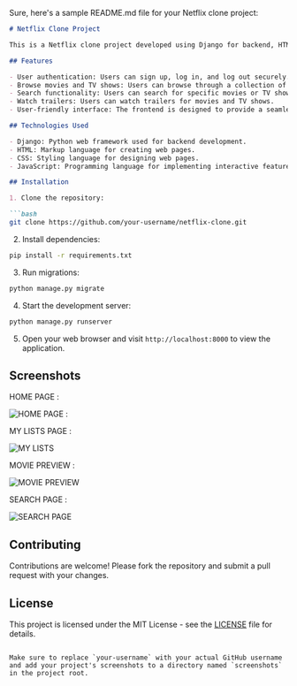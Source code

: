 Sure, here's a sample README.md file for your Netflix clone project:

```markdown
# Netflix Clone Project

This is a Netflix clone project developed using Django for backend, HTML, CSS, and JavaScript for frontend. The project aims to replicate some of the basic functionalities and design elements of the popular streaming platform Netflix.

## Features

- User authentication: Users can sign up, log in, and log out securely.
- Browse movies and TV shows: Users can browse through a collection of movies and TV shows.
- Search functionality: Users can search for specific movies or TV shows.
- Watch trailers: Users can watch trailers for movies and TV shows.
- User-friendly interface: The frontend is designed to provide a seamless experience similar to Netflix.

## Technologies Used

- Django: Python web framework used for backend development.
- HTML: Markup language for creating web pages.
- CSS: Styling language for designing web pages.
- JavaScript: Programming language for implementing interactive features on web pages.

## Installation

1. Clone the repository:

```bash
git clone https://github.com/your-username/netflix-clone.git
```

2. Install dependencies:

```bash
pip install -r requirements.txt
```

3. Run migrations:

```bash
python manage.py migrate
```

4. Start the development server:

```bash
python manage.py runserver
```

5. Open your web browser and visit `http://localhost:8000` to view the application.

## Screenshots

HOME PAGE :

![HOME PAGE : ](https://github.com/nandu1331/Netflix-Clone/assets/116256681/c332e9fb-4da7-4a49-925e-15f2b3f167e3)

MY LISTS PAGE :

![MY LISTS](https://github.com/nandu1331/Netflix-Clone/assets/116256681/87f5986e-567a-4e02-b1fa-6bc8ee52aa2e)

MOVIE PREVIEW :

![MOVIE PREVIEW](https://github.com/nandu1331/Netflix-Clone/assets/116256681/559ba3d3-8561-459b-8bb0-07defadac268)

SEARCH PAGE :

![SEARCH PAGE](https://github.com/nandu1331/Netflix-Clone/assets/116256681/b07146c2-873b-4a44-a80f-bec834d2809b)


## Contributing

Contributions are welcome! Please fork the repository and submit a pull request with your changes.

## License

This project is licensed under the MIT License - see the [LICENSE](LICENSE) file for details.
```

Make sure to replace `your-username` with your actual GitHub username and add your project's screenshots to a directory named `screenshots` in the project root.
